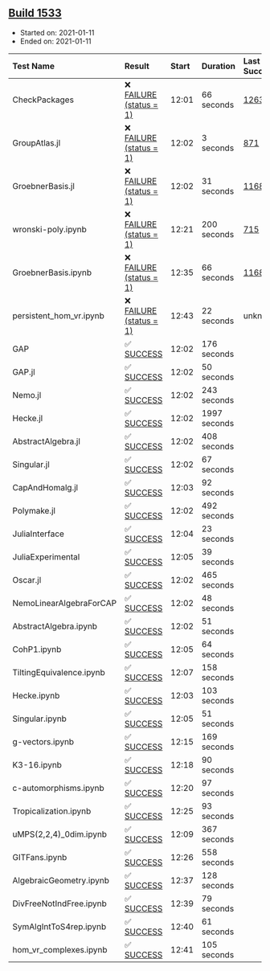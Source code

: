 ## [Build 1533](https://oscarci.mathematik.uni-kl.de/job/oscar-stable/1533/)

* Started on: 2021-01-11
* Ended on: 2021-01-11

| Test Name    | Result | Start | Duration | Last Success | First Failure |
|:-------------|:-------|:------|:---------|:-------------|:--------------|
| CheckPackages | ❌ [FAILURE (status = 1)](https://oscarci.mathematik.uni-kl.de/job/oscar-stable/1533/artifact/logs/build-1533/CheckPackages.log) | 12:01 | 66 seconds | [1263](https://oscarci.mathematik.uni-kl.de/job/oscar-stable/1263/) | [1264](https://oscarci.mathematik.uni-kl.de/job/oscar-stable/1264/) |
| GroupAtlas.jl | ❌ [FAILURE (status = 1)](https://oscarci.mathematik.uni-kl.de/job/oscar-stable/1533/artifact/logs/build-1533/GroupAtlas.jl.log) | 12:02 | 3 seconds | [871](https://oscarci.mathematik.uni-kl.de/job/oscar-stable/871/) | [872](https://oscarci.mathematik.uni-kl.de/job/oscar-stable/872/) |
| GroebnerBasis.jl | ❌ [FAILURE (status = 1)](https://oscarci.mathematik.uni-kl.de/job/oscar-stable/1533/artifact/logs/build-1533/GroebnerBasis.jl.log) | 12:02 | 31 seconds | [1168](https://oscarci.mathematik.uni-kl.de/job/oscar-stable/1168/) | [1169](https://oscarci.mathematik.uni-kl.de/job/oscar-stable/1169/) |
| wronski-poly.ipynb | ❌ [FAILURE (status = 1)](https://oscarci.mathematik.uni-kl.de/job/oscar-stable/1533/artifact/logs/build-1533/wronski-poly.ipynb.log) | 12:21 | 200 seconds | [715](https://oscarci.mathematik.uni-kl.de/job/oscar-stable/715/) | [716](https://oscarci.mathematik.uni-kl.de/job/oscar-stable/716/) |
| GroebnerBasis.ipynb | ❌ [FAILURE (status = 1)](https://oscarci.mathematik.uni-kl.de/job/oscar-stable/1533/artifact/logs/build-1533/GroebnerBasis.ipynb.log) | 12:35 | 66 seconds | [1168](https://oscarci.mathematik.uni-kl.de/job/oscar-stable/1168/) | [1169](https://oscarci.mathematik.uni-kl.de/job/oscar-stable/1169/) |
| persistent_hom_vr.ipynb | ❌ [FAILURE (status = 1)](https://oscarci.mathematik.uni-kl.de/job/oscar-stable/1533/artifact/logs/build-1533/persistent_hom_vr.ipynb.log) | 12:43 | 22 seconds | unknown | unknown |
| GAP | ✅ [SUCCESS](https://oscarci.mathematik.uni-kl.de/job/oscar-stable/1533/artifact/logs/build-1533/GAP.log) | 12:02 | 176 seconds |  |  |
| GAP.jl | ✅ [SUCCESS](https://oscarci.mathematik.uni-kl.de/job/oscar-stable/1533/artifact/logs/build-1533/GAP.jl.log) | 12:02 | 50 seconds |  |  |
| Nemo.jl | ✅ [SUCCESS](https://oscarci.mathematik.uni-kl.de/job/oscar-stable/1533/artifact/logs/build-1533/Nemo.jl.log) | 12:02 | 243 seconds |  |  |
| Hecke.jl | ✅ [SUCCESS](https://oscarci.mathematik.uni-kl.de/job/oscar-stable/1533/artifact/logs/build-1533/Hecke.jl.log) | 12:02 | 1997 seconds |  |  |
| AbstractAlgebra.jl | ✅ [SUCCESS](https://oscarci.mathematik.uni-kl.de/job/oscar-stable/1533/artifact/logs/build-1533/AbstractAlgebra.jl.log) | 12:02 | 408 seconds |  |  |
| Singular.jl | ✅ [SUCCESS](https://oscarci.mathematik.uni-kl.de/job/oscar-stable/1533/artifact/logs/build-1533/Singular.jl.log) | 12:02 | 67 seconds |  |  |
| CapAndHomalg.jl | ✅ [SUCCESS](https://oscarci.mathematik.uni-kl.de/job/oscar-stable/1533/artifact/logs/build-1533/CapAndHomalg.jl.log) | 12:03 | 92 seconds |  |  |
| Polymake.jl | ✅ [SUCCESS](https://oscarci.mathematik.uni-kl.de/job/oscar-stable/1533/artifact/logs/build-1533/Polymake.jl.log) | 12:02 | 492 seconds |  |  |
| JuliaInterface | ✅ [SUCCESS](https://oscarci.mathematik.uni-kl.de/job/oscar-stable/1533/artifact/logs/build-1533/JuliaInterface.log) | 12:04 | 23 seconds |  |  |
| JuliaExperimental | ✅ [SUCCESS](https://oscarci.mathematik.uni-kl.de/job/oscar-stable/1533/artifact/logs/build-1533/JuliaExperimental.log) | 12:05 | 39 seconds |  |  |
| Oscar.jl | ✅ [SUCCESS](https://oscarci.mathematik.uni-kl.de/job/oscar-stable/1533/artifact/logs/build-1533/Oscar.jl.log) | 12:02 | 465 seconds |  |  |
| NemoLinearAlgebraForCAP | ✅ [SUCCESS](https://oscarci.mathematik.uni-kl.de/job/oscar-stable/1533/artifact/logs/build-1533/NemoLinearAlgebraForCAP.log) | 12:02 | 48 seconds |  |  |
| AbstractAlgebra.ipynb | ✅ [SUCCESS](https://oscarci.mathematik.uni-kl.de/job/oscar-stable/1533/artifact/logs/build-1533/AbstractAlgebra.ipynb.log) | 12:02 | 51 seconds |  |  |
| CohP1.ipynb | ✅ [SUCCESS](https://oscarci.mathematik.uni-kl.de/job/oscar-stable/1533/artifact/logs/build-1533/CohP1.ipynb.log) | 12:05 | 64 seconds |  |  |
| TiltingEquivalence.ipynb | ✅ [SUCCESS](https://oscarci.mathematik.uni-kl.de/job/oscar-stable/1533/artifact/logs/build-1533/TiltingEquivalence.ipynb.log) | 12:07 | 158 seconds |  |  |
| Hecke.ipynb | ✅ [SUCCESS](https://oscarci.mathematik.uni-kl.de/job/oscar-stable/1533/artifact/logs/build-1533/Hecke.ipynb.log) | 12:03 | 103 seconds |  |  |
| Singular.ipynb | ✅ [SUCCESS](https://oscarci.mathematik.uni-kl.de/job/oscar-stable/1533/artifact/logs/build-1533/Singular.ipynb.log) | 12:05 | 51 seconds |  |  |
| g-vectors.ipynb | ✅ [SUCCESS](https://oscarci.mathematik.uni-kl.de/job/oscar-stable/1533/artifact/logs/build-1533/g-vectors.ipynb.log) | 12:15 | 169 seconds |  |  |
| K3-16.ipynb | ✅ [SUCCESS](https://oscarci.mathematik.uni-kl.de/job/oscar-stable/1533/artifact/logs/build-1533/K3-16.ipynb.log) | 12:18 | 90 seconds |  |  |
| c-automorphisms.ipynb | ✅ [SUCCESS](https://oscarci.mathematik.uni-kl.de/job/oscar-stable/1533/artifact/logs/build-1533/c-automorphisms.ipynb.log) | 12:20 | 97 seconds |  |  |
| Tropicalization.ipynb | ✅ [SUCCESS](https://oscarci.mathematik.uni-kl.de/job/oscar-stable/1533/artifact/logs/build-1533/Tropicalization.ipynb.log) | 12:25 | 93 seconds |  |  |
| uMPS(2,2,4)_0dim.ipynb | ✅ [SUCCESS](https://oscarci.mathematik.uni-kl.de/job/oscar-stable/1533/artifact/logs/build-1533/uMPS-2-2-4-_0dim.ipynb.log) | 12:09 | 367 seconds |  |  |
| GITFans.ipynb | ✅ [SUCCESS](https://oscarci.mathematik.uni-kl.de/job/oscar-stable/1533/artifact/logs/build-1533/GITFans.ipynb.log) | 12:26 | 558 seconds |  |  |
| AlgebraicGeometry.ipynb | ✅ [SUCCESS](https://oscarci.mathematik.uni-kl.de/job/oscar-stable/1533/artifact/logs/build-1533/AlgebraicGeometry.ipynb.log) | 12:37 | 128 seconds |  |  |
| DivFreeNotIndFree.ipynb | ✅ [SUCCESS](https://oscarci.mathematik.uni-kl.de/job/oscar-stable/1533/artifact/logs/build-1533/DivFreeNotIndFree.ipynb.log) | 12:39 | 79 seconds |  |  |
| SymAlgIntToS4rep.ipynb | ✅ [SUCCESS](https://oscarci.mathematik.uni-kl.de/job/oscar-stable/1533/artifact/logs/build-1533/SymAlgIntToS4rep.ipynb.log) | 12:40 | 61 seconds |  |  |
| hom_vr_complexes.ipynb | ✅ [SUCCESS](https://oscarci.mathematik.uni-kl.de/job/oscar-stable/1533/artifact/logs/build-1533/hom_vr_complexes.ipynb.log) | 12:41 | 105 seconds |  |  |
